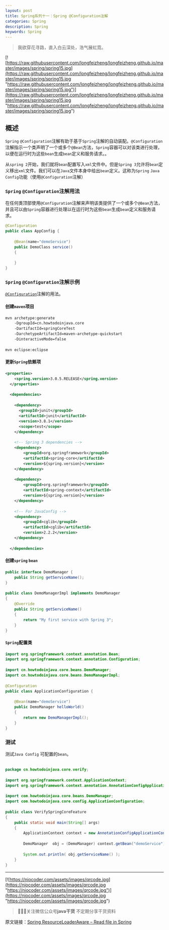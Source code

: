 ```yaml
---
layout: post
title: Spring系列十一：Spring @Configuration注解
categories: Spring
description: Spring
keywords: Spring
---
```


> 我欲穿花寻路，直入白云深处，浩气展虹霓。

[![https://raw.githubusercontent.com/longfeizheng/longfeizheng.github.io/master/images/spring/spring15.jpg](https://raw.githubusercontent.com/longfeizheng/longfeizheng.github.io/master/images/spring/spring15.jpg "https://raw.githubusercontent.com/longfeizheng/longfeizheng.github.io/master/images/spring/spring15.jpg")](https://raw.githubusercontent.com/longfeizheng/longfeizheng.github.io/master/images/spring/spring15.jpg "https://raw.githubusercontent.com/longfeizheng/longfeizheng.github.io/master/images/spring/spring15.jpg")


## 概述

`Spring` `@Configuration`注解有助于基于`Spring`注解的自动装配。`@Configuration`注解指示一个类声明了一个或多个`@Bean`方法，`Spring`容器可以对该类进行处理，以便在运行时为这些`bean`生成`bean`定义和服务请求。。

从`spring 2`开始，我们就将`bean`配置写入`xml`文件中。但是`Spring 3`允许将`bean`定义移出`xml`文件。我们可以在`Java`文件本身中给出`bean`定义。这称为`Spring` `Java Config`功能（使用`@Configuration`注解）

### `Spring` `@Configuration`注解用法

在任何类顶部使用`@Configuration`注解来声明该类提供了一个或多个`@Bean`方法，并且可以由`Spring`容器进行处理以在运行时为这些`bean`生成`bean`定义和服务请求。

```java
@Configuration
public class AppConfig {
 
    @Bean(name="demoService")
    public DemoClass service()
    {
        
    }
}
```

### `Spring` `@Configuration`注解示例

[`@Configuration`](https://docs.spring.io/spring-framework/docs/current/javadoc-api/org/springframework/context/annotation/Configuration.html)注解的用法。

#### 创建`maven`项目

```xml
mvn archetype:generate
    -DgroupId=cn.howtodoinjava.core
    -DartifactId=springCoreTest
    -DarchetypeArtifactId=maven-archetype-quickstart
    -DinteractiveMode=false
 
mvn eclipse:eclipse
```

#### 更新`Spring`依赖项

```xml
<properties>
	<spring.version>3.0.5.RELEASE</spring.version>
  </properties>
 
  <dependencies>
      
    <dependency>
      <groupId>junit</groupId>
      <artifactId>junit</artifactId>
      <version>3.8.1</version>
      <scope>test</scope>
    </dependency>
    
    <!-- Spring 3 dependencies -->
	<dependency>
		<groupId>org.springframework</groupId>
		<artifactId>spring-core</artifactId>
		<version>${spring.version}</version>
	</dependency>

	<dependency>
		<groupId>org.springframework</groupId>
		<artifactId>spring-context</artifactId>
		<version>${spring.version}</version>
	</dependency>
	
	<!-- For JavaConfig -->
	<dependency>
		<groupId>cglib</groupId>
		<artifactId>cglib</artifactId>
		<version>2.2.2</version>
	</dependency>
	
  </dependencies>
```

#### 创建`spring` `bean`

```java
public interface DemoManager {
    public String getServiceName();
}
 
public class DemoManagerImpl implements DemoManager
{
    @Override
    public String getServiceName()
    {
        return "My first service with Spring 3";
    }
}
```

#### `Spring`配置类

```java
import org.springframework.context.annotation.Bean;
import org.springframework.context.annotation.Configuration;
 
import cn.howtodoinjava.core.beans.DemoManager;
import cn.howtodoinjava.core.beans.DemoManagerImpl;
 
@Configuration
public class ApplicationConfiguration {
 
    @Bean(name="demoService")
    public DemoManager helloWorld()
    {
        return new DemoManagerImpl();
    }
}
```

### 测试

测试`Java Config` 可配置的`bean`。

```java

package cn.howtodoinjava.core.verify;
 
import org.springframework.context.ApplicationContext;
import org.springframework.context.annotation.AnnotationConfigApplicationContext;
 
import com.howtodoinjava.core.beans.DemoManager;
import com.howtodoinjava.core.config.ApplicationConfiguration;
 
public class VerifySpringCoreFeature
{
    public static void main(String[] args)
    {
        ApplicationContext context = new AnnotationConfigApplicationContext(ApplicationConfiguration.class);
 
        DemoManager  obj = (DemoManager) context.getBean("demoService");
 
        System.out.println( obj.getServiceName() );
    }
}
```

---
[![https://niocoder.com/assets/images/qrcode.jpg](https://niocoder.com/assets/images/qrcode.jpg "https://niocoder.com/assets/images/qrcode.jpg")](https://niocoder.com/assets/images/qrcode.jpg "https://niocoder.com/assets/images/qrcode.jpg")



> 🙂🙂🙂关注微信公众号**java干货**
不定期分享干货资料


原文链接：[Spring ResourceLoaderAware – Read file in Spring](https://howtodoinjava.com/spring-core/spring-resource-loader-aware/)
